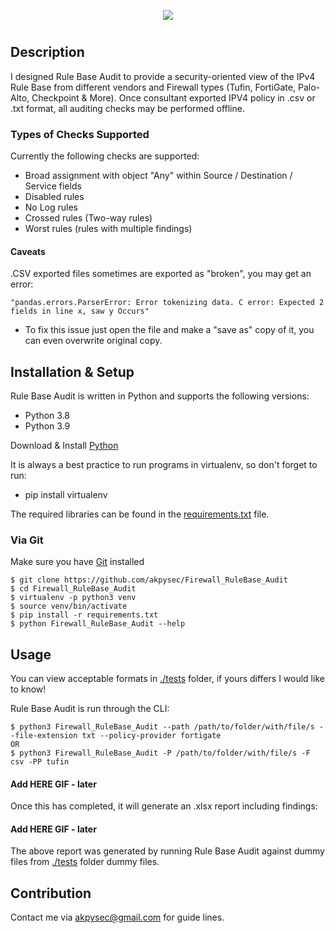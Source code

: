<p align="center">
  <img src="https://user-images.githubusercontent.com/48283299/135764873-62804f9f-a58d-45ec-a1b2-0c33b04c31f1.png"/>
</p>

#

## Description

I designed Rule Base Audit to provide a security-oriented view of the IPv4 Rule Base from different vendors and 
Firewall types (Tufin, FortiGate, Palo-Alto, Checkpoint & More). 
Once consultant exported IPV4 policy in .csv or .txt format, all auditing checks may be performed offline.

### Types of Checks Supported

Currently the following checks are supported:

- Broad assignment with object "Any" within Source / Destination / Service fields
- Disabled rules
- No Log rules
- Crossed rules (Two-way rules)
- Worst rules (rules with multiple findings)

#### Caveats
.CSV exported files sometimes are exported as "broken", you may get an error:

    "pandas.errors.ParserError: Error tokenizing data. C error: Expected 2 fields in line x, saw y Occurs"

- To fix this issue just open the file and make a "save as" copy of it, 
you can even overwrite original copy.

## Installation & Setup
Rule Base Audit is written in Python and supports the following versions:
* Python 3.8
* Python 3.9

Download & Install [Python](https://www.python.org/downloads/)

It is always a best practice to run programs in virtualenv, so don't forget to run:
* pip install virtualenv

The required libraries can be found in the 
[requirements.txt](https://github.com/akpysec/Firewall_RuleBase_Audit/blob/master/requirements.txt) file.
### Via Git
Make sure you have [Git](https://git-scm.com/downloads) installed 

    $ git clone https://github.com/akpysec/Firewall_RuleBase_Audit
    $ cd Firewall_RuleBase_Audit
    $ virtualenv -p python3 venv
    $ source venv/bin/activate
    $ pip install -r requirements.txt
    $ python Firewall_RuleBase_Audit --help

## Usage
You can view acceptable formats in 
[./tests](https://github.com/akpysec/Firewall_RuleBase_Audit/tree/master/tests) folder, 
if yours differs I would like to know!

Rule Base Audit is run through the CLI:

    $ python3 Firewall_RuleBase_Audit --path /path/to/folder/with/file/s --file-extension txt --policy-provider fortigate
    OR
    $ python3 Firewall_RuleBase_Audit -P /path/to/folder/with/file/s -F csv -PP tufin

#### Add HERE GIF - later

Once this has completed, it will generate an .xlsx report including findings:

#### Add HERE GIF - later

The above report was generated by running Rule Base Audit against dummy files 
from [./tests](https://github.com/akpysec/Firewall_RuleBase_Audit/tree/master/tests) folder dummy files.

## Contribution
Contact me via <akpysec@gmail.com> for guide lines.

[comment]: <> ([^1]: )